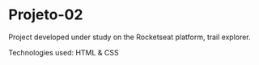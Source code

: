# Projeto-02
Project developed under study on the Rocketseat platform, trail explorer.

Technologies used: HTML & CSS
